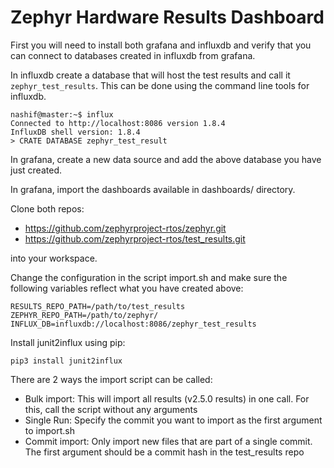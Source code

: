 
# Zephyr Hardware Results Dashboard

First you will need to install both grafana and influxdb and verify that you
can connect to databases created in influxdb from grafana.

In influxdb create a database that will host the test results and call it `zephyr_test_results`. This can be done using the command line tools for influxdb.

	nashif@master:~$ influx
	Connected to http://localhost:8086 version 1.8.4
	InfluxDB shell version: 1.8.4
	> CRATE DATABASE zephyr_test_result

In grafana, create a new data source and add the above database you have just created.

In grafana, import the dashboards available in dashboards/ directory.

Clone both repos:

 - https://github.com/zephyrproject-rtos/zephyr.git
 - https://github.com/zephyrproject-rtos/test_results.git

into your workspace.

Change the configuration in the script import.sh and make sure the following
variables reflect what you have created above:


	RESULTS_REPO_PATH=/path/to/test_results
	ZEPHYR_REPO_PATH=/path/to/zephyr/
	INFLUX_DB=influxdb://localhost:8086/zephyr_test_results


Install junit2influx using pip:

	pip3 install junit2influx

There are 2 ways the import script can be called:

- Bulk import: This will import all results (v2.5.0 results) in one call. For
  this, call the script without any arguments
- Single Run: Specify the commit you want to import as the first argument to import.sh
- Commit import: Only import new files that are part of a single commit. The
  first argument should be a commit hash in the test_results repo

